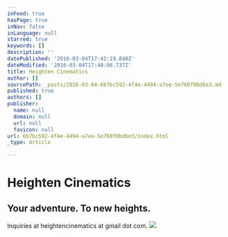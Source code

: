 ```yaml
---
inFeed: true
hasPage: true
inNav: false
inLanguage: null
starred: true
keywords: []
description: ''
datePublished: '2016-03-04T17:42:19.840Z'
dateModified: '2016-03-04T17:40:06.737Z'
title: Heighten Cinematics
author: []
sourcePath: _posts/2016-03-04-6b7bc592-4f4e-4494-a7ee-5e760f0bd6e3.md
published: true
authors: []
publisher:
  name: null
  domain: null
  url: null
  favicon: null
url: 6b7bc592-4f4e-4494-a7ee-5e760f0bd6e3/index.html
_type: Article

---
```

# Heighten Cinematics

## Your adventure. To new heights.

Inquiries at heightencinematics at gmail dot com.
![](https://the-grid-user-content.s3-us-west-2.amazonaws.com/04e6ffdc-889a-4529-a564-7aa7072d3399.jpg)